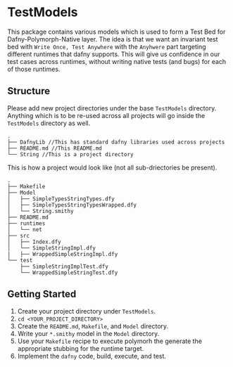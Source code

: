 # TestModels
 This package contains various models which is used to form a Test Bed for Dafny-Polymorph-Native layer.
 The idea is that we want an invariant test bed with `Write Once, Test Anywhere`
 with the `Anyhwere` part targeting different runtimes that dafny supports.
 This will give us confidence in our test cases across runtimes,
 without writing native tests (and bugs) for each of those runtimes.

## Structure

Please add new project directories under the base `TestModels` directory.
Anything which is to be re-used across all projects will go inside the `TestModels` directory as well.

```
.
├── DafnyLib //This has standard dafny libraries used across projects
├── README.md //This README.md
└── String //This is a project directory
```

This is how a project would look like (not all sub-driectories be present).
```
.
├── Makefile
├── Model
│   ├── SimpleTypesStringTypes.dfy
│   ├── SimpleTypesStringTypesWrapped.dfy
│   └── String.smithy
├── README.md
├── runtimes
│   └── net
├── src
│   ├── Index.dfy
│   └── SimpleStringImpl.dfy
|   ├── WrappedSimpleStringImpl.dfy
└── test
    ├── SimpleStringImplTest.dfy
    └── WrappedSimpleStringTest.dfy
```

## Getting Started

1. Create your project directory under `TestModels`.
1. ```cd <YOUR_PROJECT_DIRECTORY>```
1. Create the `README.md`, `Makefile`, and `Model` directory.
1. Write your `*.smithy` model in the `Model` directory.
1. Use your `Makefile` recipe to execute polymorh the generate the appropriate stubbing for the runtime target.
1. Implement the `dafny` code, build, execute, and test.